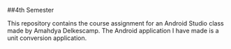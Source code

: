 ##4th Semester

This repository contains the course assignment for an Android Studio class made by Amahdya Delkescamp.  The Android application I have made is a unit conversion application.